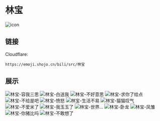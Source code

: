 # 林宝
![icon](https://emoji.shojo.cn/bili/src/林宝/icon.png)
## 链接
Cloudflare:
```
https://emoji.shojo.cn/bili/src/林宝
```
## 展示
![林宝-容我三思](https://emoji.shojo.cn/bili/src/林宝/林宝-容我三思.png)
![林宝-白送我](https://emoji.shojo.cn/bili/src/林宝/林宝-白送我.png)
![林宝-不好意思](https://emoji.shojo.cn/bili/src/林宝/林宝-不好意思.png)
![林宝-求你了给点](https://emoji.shojo.cn/bili/src/林宝/林宝-求你了给点.png)
![林宝-不给是吧](https://emoji.shojo.cn/bili/src/林宝/林宝-不给是吧.png)
![林宝-愤怒](https://emoji.shojo.cn/bili/src/林宝/林宝-愤怒.png)
![林宝-生活不易](https://emoji.shojo.cn/bili/src/林宝/林宝-生活不易.png)
![林宝-猫猫叹气](https://emoji.shojo.cn/bili/src/林宝/林宝-猫猫叹气.png)
![林宝-不爱米了](https://emoji.shojo.cn/bili/src/林宝/林宝-不爱米了.png)
![林宝-我玉玉了](https://emoji.shojo.cn/bili/src/林宝/林宝-我玉玉了.png)
![林宝-世界...](https://emoji.shojo.cn/bili/src/林宝/林宝-世界....png)
![林宝-卧龙](https://emoji.shojo.cn/bili/src/林宝/林宝-卧龙.png)
![林宝-凤雏](https://emoji.shojo.cn/bili/src/林宝/林宝-凤雏.png)
![林宝-你猪比吗](https://emoji.shojo.cn/bili/src/林宝/林宝-你猪比吗.png)
![林宝-不敢想了](https://emoji.shojo.cn/bili/src/林宝/林宝-不敢想了.png)
